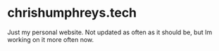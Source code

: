 # chrishumphreys.tech
Just my personal website.  Not updated as often as it should be, but Im working
on it more often now.

